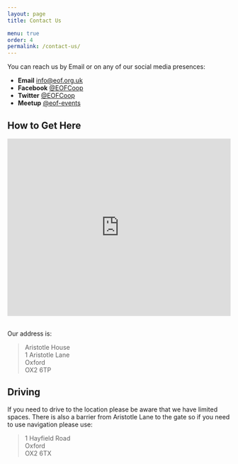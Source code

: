 ```yaml
---
layout: page
title: Contact Us

menu: true
order: 4
permalink: /contact-us/
---
```


You can reach us by Email or on any of our social media presences:

* **Email** [info@eof.org.uk](mailto:info@eof.org.uk)
* **Facebook** [@EOFCoop](https://facebook.com/EOFCoop)
* **Twitter**  [@EOFCoop](https://twitter.com/@EOFCoop)
* **Meetup**  [@eof-events](https://www.meetup.com/eof-events)

## How to Get Here

<div style="width: 100%"><iframe width="100%" height="400" src="https://maps.google.com/maps?width=100%&amp;height=500&amp;hl=en&amp;q=Aristotle%20House+(EOF%20Hackspace)&amp;ie=UTF8&amp;t=&amp;z=13&amp;iwloc=B&amp;output=embed" frameborder="0" scrolling="no" marginheight="0" marginwidth="0"><a href="https://www.maps.ie/create-google-map/">Google map generator</a></iframe></div><br />

Our address is:
> Aristotle House<br/>
> 1 Aristotle Lane<br/>
> Oxford<br/>
> OX2 6TP

## Driving

If you need to drive to the location please be aware that we have limited spaces. There is also a barrier from Aristotle Lane to the gate so if you need to use navigation please use:

> 1 Hayfield Road<br/>
> Oxford<br/>
> OX2 6TX
